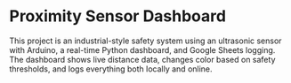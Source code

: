 # Proximity Sensor Dashboard

This project is an industrial-style safety system using an ultrasonic sensor with Arduino, a real-time Python dashboard, and Google Sheets logging. The dashboard shows live distance data, changes color based on safety thresholds, and logs everything both locally and online.
